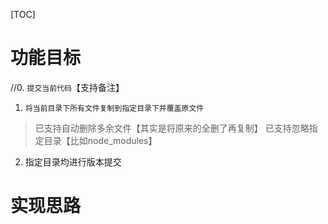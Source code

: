 [TOC]

# 功能目标
//0. `提交当前代码`【支持备注】
1. `将当前目录下所有文件复制到指定目录下并覆盖原文件`
> 已支持自动删除多余文件【其实是将原来的全删了再复制】
> 已支持忽略指定目录【比如node_modules】
2. 指定目录均进行版本提交

# 实现思路
